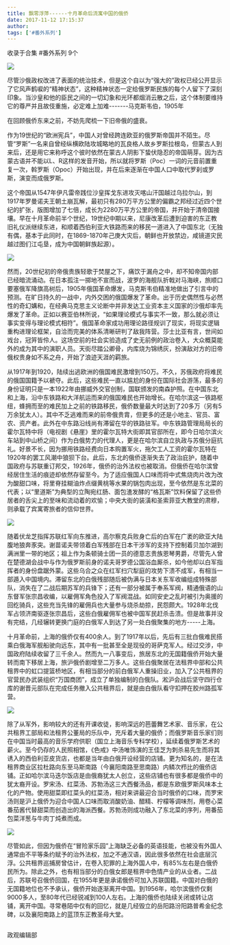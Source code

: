 ```yaml
---
title: 飘零浮萍------十月革命后流寓中国的俄侨
date: 2017-11-12 17:15:37
author: 
tags: ['#番外系列']
---
```



收录于合集 #番外系列 9个

<img src='/images/623/2.png' width='auto' />

尽管沙俄政权改进了表面的统治技术，但是这个自以为“强大的”政权已经公开显示了它风声鹤唳的“精神状态”，这种精神状态一定给俄罗斯民族的每个人留下了深刻印象。当沙皇和他的臣民之间的一切幻象和光环都烟消云散之后，这个体制要维持它的尊严并且故伎重施，必定难上加难\-------马克斯韦伯，1905年

在回顾俄侨东来之前，不妨先爬梳一下旧帝俄的盛衰。

作为19世纪的“欧洲宪兵”，中国人对曾经跨连欧亚的俄罗斯帝国并不陌生。尽管“罗斯”一名来自曾经纵横欧陆攻城略地的瓦良格人故乡罗斯拉根岛，但蒙古人到来后，还是用它来称呼这个彼时依然在蒙古人阴影下蛰伏隐忍的帝国萌芽。因为古蒙古语并不能以L、R这样的发音开始，所以就将罗斯（Poc）一词的元音前置重复一次，斡罗斯（Opoc）开始出现，并在后来逐渐在中国人口中取代罗刹或罗斯，演变而成俄罗斯。

这个帝国从1547年伊凡雷帝践位沙皇挥戈东进攻灭喀山汗国越过乌拉尔山，到1917年罗曼诺夫王朝土崩瓦解，最初只有280万平方公里的偏霸之邦经过近四个世纪的扩张，版图增加了七倍，成长为2280万平方公里的帝国，并开始于清帝国接壤。早在十月革命前半个世纪，19世纪中期以来，尼康改革后遭到迫害的东正教旧礼仪派继续东进，和顺着西伯利亚大铁路而来的移民一道进入了中国东北（无独有偶，基本于此同时，在1869-1870年己庚大灾后，朝鲜也开放禁边，咸镜道灾民越过图们江屯垦，成为中国朝鲜族起源）。

![](/images/623/3.jpeg)

然而，20世纪初的帝俄贵族轻歌于焚屋之下，痛饮于漏舟之中，却不知帝国内部已经暗流涌动。在日本孤注一掷地不宣而战，波罗的海舰队折戟对马海峡，旅顺口要塞俄军降旗高树后，1905年俄国革命爆发，马克斯韦伯精准地做出了引言中的预测。在旷日持久的一战中，内外交困的俄国爆发了革命。出于历史偶然性与必然性的奇幻媾和，在经典马克思主义论断中并非发达工业资本主义国家的沙俄却率先爆发了革命。正如以赛亚伯林所说，“如果理论模式与事实不一致，那么就必须让事实变得与理论模式相符”。俄国革命家成功用理论路径规训了现实，将现实逻辑重构进理论框架，自洽而完美的体系清晰研判了敌我阵营。莎士比亚有言，世间如戏台，冠笄皆伶人。这场空前的社会实验造成了史无前例的政治卷入，大众概莫能外的成为其中的演职人员。天街尽踏公卿骨，内库烧为锦绣灰，扮演敌对方的旧帝俄权贵身如不系之舟，开始了浪迹天涯的羁旅。

从1917年到1920，陆续出逃欧洲的俄国难民激增到150万。不久，苏俄政府将难民的俄国国籍予以褫夺。此后，这些难民一直以尴尬的身份在国际社会游荡，最多的身份证明只是一本1922年由挪威外交官创制，国联颁发的南森护照。在中国东北和上海，沿中东铁路和大洋航运而来的俄国难民也开始增长。在哈尔滨这一铁路枢纽，蜂拥而至的难民加上之前的铁路移民，俄侨数量最大时达到了20多万（另有5万余犹太人）。其中不乏逃难而来的前帝俄贵胄，但更多的还是小地主、官员、富农、资产者。此外在中东路沿线尚有滞留在华的铁路驻军。中东铁路管理局局长的霍尔瓦特中将（电视剧《悬崖》里的霍尔瓦特大街即其官邸所在，即今日哈尔滨火车站到中山桥之间）作为白俄势力的代理人，更是在哈尔滨自立执政与苏俄分庭抗礼。好景不长，因为挪用铁路经费向日本购置军火，拖欠工人工资的霍尔瓦特在1920年的罢工风潮中狼狈下台。此后，东北的俄侨逐渐失去了政治庇护，随着中国政府与苏联重订邦交，1926年，俄侨的治外法权也被取消。但俄侨在哈尔滨曾经居住生活的痕迹却依然存留至今。为了适应俄国人口味而将中式焦烧肉片改为改为酸甜口味，将里脊挂糊油炸点缀黄桃等水果的锅包肉出现，至今依然是东北菜的代表；以“里道斯”为典型的立陶宛红肠、面包渣发酵的“格瓦斯”饮料保留了这些侨居者的舌尖上的至味和流动着的欢愉；中央大街的装潢和圣索菲亚大教堂的肃穆，则承载了宾寓寄旅者的信仰世界。

![](/images/623/4.jpeg)

随着伏龙芝指挥苏联红军向东推进，高尔察克兵败身亡后的白军在广袤的欧亚大陆腹地狼奔豕突。谢苗诺夫带领着白军残部在日本干涉军的支持下控制着贝加尔湖到满洲里一带的地区；祖上作为条顿骑士团一员的德意志贵族恩琴男爵，尽管先人曾在楚德湖会战中与作为俄罗斯前身的诺夫哥罗德公国浴血厮杀，如今他却以白军指挥者的身份盘踞外蒙。这些乌合之众在红军扫穴犁庭的攻势下溃不成军，有相当一部遁入中国境内。滞留东北的白俄残部随后被伪满与日本关东军收编组成特殊部队，消失在了二战后期苏军的兵锋下；还有一部分被属于奉系军阀，精通俄语的山东督军张宗昌收编，以雇佣军角色投入了军阀混战。如同安史之乱时被引为奥援的回纥骑兵，这些充当先锋的雇佣兵也大量参与烧杀劫掠，民怨颇大。1928年北伐军占领济南驱逐张宗昌后，这些白俄雇佣军也被中国军民赶杀击溃。但是故事并没有完结，几经辗转更换门庭的白俄军人到达了另一处白俄聚集的地方\-----上海。

  

十月革命前，上海的俄侨仅有400余人。到了1917年以后，先后有三批白俄难民搭乘白俄海军舰船驶向远东，其中有一批甚至全是现役的哥萨克军人。经过交涉，中国政府陆续收留了三千余人。然而九一八事变后，旅居东北的无国籍俄侨开始大量转而南下移居上海，旅沪俄侨剧增至二万多人。这些白俄聚居在法租界中部和公共租界中的虹口提篮桥地区，有相当部分的前白俄军人重操旧业，加入了公共租界的官营民办武装组织“万国商团”，成立了单独编制的白俄队。淞沪会战后坚守四行仓库的谢晋元部队在完成任务撤入公共租界后，就是由白俄队看守扣押在胶州路孤军营。

![](/images/623/5.jpeg)

除了从军外，影响较大的还有开课收徒，影响深远的芭蕾舞艺术家、音乐家，在公共租界工部局和法租界公董局的乐队中，充斥着大量的俄侨；而俄罗斯音乐家们则在中国当时最高的音乐学府供职（国立上海音乐专科学校），延续着俄罗斯艺术的薪火。至今仍存的人民照相馆，《色戒》中汤唯饰演的王佳芝为刺杀易先生而将其诱入的西伯利亚皮货店，也都是当年由白俄开设经营的店铺。更为知名的，是在法租界商业区拉杜路向东至马斯南路（今襄阳南路至思南路）内鳞次栉比的俄侨店铺。正如哈尔滨马迭尔饭店是由俄裔犹太人创立，这些店铺也有很多都是俄侨中的犹太裔开设。罗宋汤、红菜汤、苏勃汤这三大西餐汤品，都是东欧俄罗斯风味本土化的产物。使用甜菜即红菜头的红菜汤，相对来讲最迎合当时俄侨的口味，而罗宋汤则是沪上俄侨为迎合中国人口味而取消酸奶油、醋精、柠檬等调味剂，用卷心菜番茄酱代替甜菜而创造出的海派西餐。苏勃汤则成功融入了东北菜的序列，用番茄包菜洋葱与牛肉丁炖煮而成。

![](/images/623/6.jpeg)

尽管如此，但因为俄侨在“冒险家乐园”上海缺乏必备的英语技能，也被没有外国人通常由不平等条约赋予的治外法权，加之不通汉语，因此很多依然在社会底层沉浮。公共租界巡捕房曾估计，在卷入犯罪的上海外国人中，有85%左右是白俄侨民所为。除此之外，也有相当部分的白俄女郎是租界中色情产业的从业者。二战后，苏联号召俄侨回国，在1955年更是承诺俄侨可加入苏联国籍。中国对白俄的无国籍地位也不予承认，俄侨开始逐渐离开中国。到1956年，哈尔滨俄侨仅剩9000多人，至80年代已经锐减到100人左右。上海的俄侨也陆续关闭或转让店铺，离开中国。寻常巷陌中仅有的回忆，就是几经毁立的岳阳路汾阳路普希金纪念碑，以及襄阳南路上的蓝顶东正教圣母大堂。

  

![]()

政观编辑部

